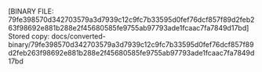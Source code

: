 [BINARY FILE: 79fe398570d342703579a3d7939c12c9fc7b33595d0fef76dcf857f89d2feb263f98692e881b288e2f45680585fe9755ab97793ade1fcaac7fa7849d17bd]
Stored copy: docs/converted-binary/79fe398570d342703579a3d7939c12c9fc7b33595d0fef76dcf857f89d2feb263f98692e881b288e2f45680585fe9755ab97793ade1fcaac7fa7849d17bd
